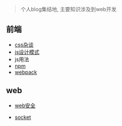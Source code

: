 > 个人blog集结地, 主要知识涉及到web开发

## 前端

* [css杂谈](./css/README.md)
* [js设计模式](./前端/js设计模式/README.md)
* js用法
* [npm](./前端/npm/README.md)
* [webpack](./前端/webpack/README.md)

## web

* [web安全](./web/security/README.md)

* [socket](./web/socket/README.md)




